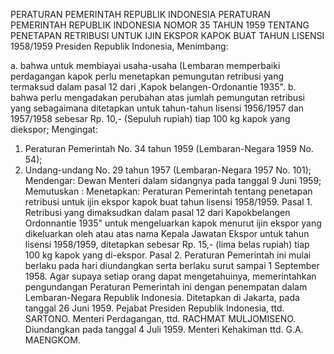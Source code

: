  PERATURAN PEMERINTAH REPUBLIK INDONESIA PERATURAN PEMERINTAH REPUBLIK INDONESIA NOMOR 35 TAHUN 1959 TENTANG PENETAPAN RETRIBUSI UNTUK IJIN EKSPOR KAPOK BUAT TAHUN LISENSI 1958/1959 Presiden Republik Indonesia,
Menimbang:

a. bahwa untuk membiayai usaha-usaha (Lembaran memperbaiki perdagangan kapok perlu menetapkan pemungutan retribusi yang termaksud dalam pasal 12 dari ,Kapok belangen-Ordonantie 1935".
b. bahwa perlu mengadakan perubahan atas jumlah pemungutan retribusi yang sebagaimana ditetapkan untuk tahun-tahun lisensi 1956/1957 dan 1957/1958 sebesar Rp. 10,- (Sepuluh rupiah) tiap 100 kg kapok yang diekspor;
Mengingat:

1. Peraturan Pemerintah No. 34 tahun 1959 (Lembaran-Negara 1959 No. 54);
2. Undang-undang No. 29 tahun 1957 (Lembaran-Negara 1957 No. 101); Mendengar: Dewan Menteri dalam sidangnya pada tanggal 9 Juni 1959; Memutuskan : Menetapkan: Peraturan Pemerintah tentang penetapan retribusi untuk ijin ekspor kapok buat tahun lisensi 1958/1959. Pasal 1. Retribusi yang dimaksudkan dalam pasal 12 dari Kapokbelangen Ordonnantie 1935" untuk mengeluarkan kapok menurut ijin ekspor yang dikeluarkan oleh atau atas nama Kepala Jawatan Ekspor untuk tahun lisensi 1958/1959, ditetapkan sebesar Rp. 15,- (lima belas rupiah) tiap 100 kg kapok yang di-ekspor. Pasal 2. Peraturan Pemerintah ini mulai berlaku pada hari diundangkan serta berlaku surut sampai 1 September 1958. Agar supaya setiap orang dapat mengetahuinya, memerintahkan pengundangan Peraturan Pemerintah ini dengan penempatan dalam Lembaran-Negara Republik Indonesia. Ditetapkan di Jakarta, pada tanggal 26 Juni 1959. Pejabat Presiden Republik Indonesia, ttd. SARTONO. Menteri Perdagangan, ttd. RACHMAT MULJOMISENO. Diundangkan pada tanggal 4 Juli 1959. Menteri Kehakiman ttd. G.A. MAENGKOM.